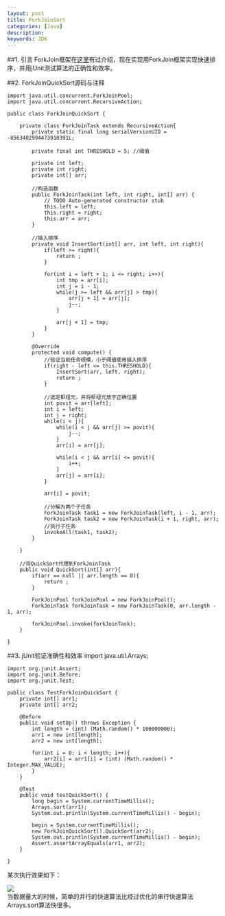 ```yaml
---
layout: post
title: ForkJoinSort
categories: [Java]
description: 
keywords: JDK
---
```


##1. 引言
ForkJoin框架在[这里](http://niceaz.com/java-executors%E6%A1%86%E6%9E%B6%E6%BA%90%E7%A0%81%E5%88%86%E6%9E%90/#more-147)有过介绍，现在实现用ForkJoin框架实现快速排序，并用jUnit测试算法的正确性和效率。

##2. ForkJoinQuickSort源码与注释

	import java.util.concurrent.ForkJoinPool;
	import java.util.concurrent.RecursiveAction;
	
	public class ForkJoinQuickSort {
		
		private class ForkJoinTask extends RecursiveAction{
			private static final long serialVersionUID = -8563402994473910391L;
	
			private final int THRESHOLD = 5; //阈值
			
			private int left;
			private int right;
			private int[] arr;
			
			//构造函数
			public ForkJoinTask(int left, int right, int[] arr) {
				// TODO Auto-generated constructor stub
				this.left = left;
				this.right = right;
				this.arr = arr;
			}
			
			//插入排序
			private void InsertSort(int[] arr, int left, int right){
				if(left >= right){
					return ;
				}
				
				for(int i = left + 1; i <= right; i++){
					int tmp = arr[i];
					int j = i - 1;
					while(j >= left && arr[j] > tmp){
						arr[j + 1] = arr[j];
						j--;
					}
					
					arr[j + 1] = tmp;
				}			
			}
	
			@Override
			protected void compute() {
				//验证当前任务规模，小于阈值使用插入排序
				if(right - left <= this.THRESHOLD){
					InsertSort(arr, left, right);
					return ;
				}
				
				//选定枢纽元，并将枢纽元放于正确位置
				int povit = arr[left];
				int i = left;
				int j = right;
				while(i < j){
					while(i < j && arr[j] >= povit){
						j--;
					}
					arr[i] = arr[j];
					
					while(i < j && arr[i] <= povit){
						i++;
					}
					arr[j] = arr[i];
				}
				
				arr[i] = povit;
				
				//分解为两个子任务
				ForkJoinTask task1 = new ForkJoinTask(left, i - 1, arr);
				ForkJoinTask task2 = new ForkJoinTask(i + 1, right, arr);
				//执行子任务
				invokeAll(task1, task2);			
			}
			
		}
		
		//将QuickSort代理到ForkJoinTask
		public void QuickSort(int[] arr){
			if(arr == null || arr.length == 0){
				return ;
			}
			
			ForkJoinPool forkJoinPool = new ForkJoinPool();
			ForkJoinTask forkJoinTask = new ForkJoinTask(0, arr.length - 1, arr);
			
			forkJoinPool.invoke(forkJoinTask);
		}
	
	}

##3. jUnit验证准确性和效率
	import java.util.Arrays;
	
	import org.junit.Assert;
	import org.junit.Before;
	import org.junit.Test;
	
	public class TestForkJoinQuickSort {
		private int[] arr1;
		private int[] arr2;
	
		@Before
		public void setUp() throws Exception {
			int length = (int) (Math.random() * 100000000);
			arr1 = new int[length];
			arr2 = new int[length];
			
			for(int i = 0; i < length; i++){
				arr2[i] = arr1[i] = (int) (Math.random() * Integer.MAX_VALUE);
			}
		}
	
		@Test
		public void testQuickSort() {
			long begin = System.currentTimeMillis();
			Arrays.sort(arr1);
			System.out.println(System.currentTimeMillis() - begin);
			
			begin = System.currentTimeMillis();
			new ForkJoinQuickSort().QuickSort(arr2);
			System.out.println(System.currentTimeMillis() - begin);
			Assert.assertArrayEquals(arr1, arr2);
		}
	
	}
某次执行效果如下：</br>

![](http://niceaz.com/wp-content/uploads/2016/04/ForkJoinSort.png)</br>
当数据量大的时候，简单的并行的快速算法比经过优化的串行快速算法Arrays.sort算法快很多。


